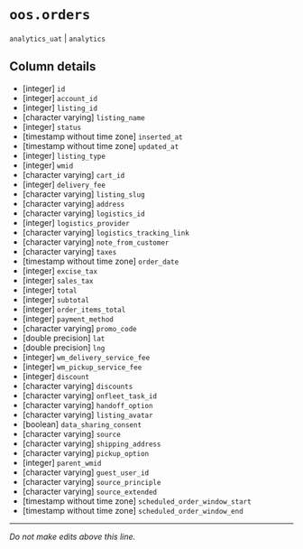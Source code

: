 # `oos.orders`
`analytics_uat` | `analytics`

## Column details
* [integer]   `id`
* [integer]   `account_id`
* [integer]   `listing_id`
* [character varying] `listing_name`
* [integer]   `status`
* [timestamp without time zone] `inserted_at`
* [timestamp without time zone] `updated_at`
* [integer]   `listing_type`
* [integer]   `wmid`
* [character varying] `cart_id`
* [integer]   `delivery_fee`
* [character varying] `listing_slug`
* [character varying] `address`
* [character varying] `logistics_id`
* [integer]   `logistics_provider`
* [character varying] `logistics_tracking_link`
* [character varying] `note_from_customer`
* [character varying] `taxes`
* [timestamp without time zone] `order_date`
* [integer]   `excise_tax`
* [integer]   `sales_tax`
* [integer]   `total`
* [integer]   `subtotal`
* [integer]   `order_items_total`
* [integer]   `payment_method`
* [character varying] `promo_code`
* [double precision] `lat`
* [double precision] `lng`
* [integer]   `wm_delivery_service_fee`
* [integer]   `wm_pickup_service_fee`
* [integer]   `discount`
* [character varying] `discounts`
* [character varying] `onfleet_task_id`
* [character varying] `handoff_option`
* [character varying] `listing_avatar`
* [boolean]   `data_sharing_consent`
* [character varying] `source`
* [character varying] `shipping_address`
* [character varying] `pickup_option`
* [integer]   `parent_wmid`
* [character varying] `guest_user_id`
* [character varying] `source_principle`
* [character varying] `source_extended`
* [timestamp without time zone] `scheduled_order_window_start`
* [timestamp without time zone] `scheduled_order_window_end`

-------------------------------------------------------------------------------
*Do not make edits above this line.*
